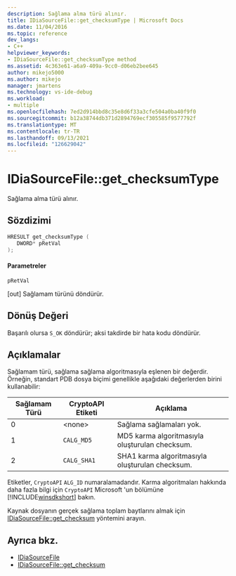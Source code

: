 ```yaml
---
description: Sağlama alma türü alınır.
title: IDiaSourceFile::get_checksumType | Microsoft Docs
ms.date: 11/04/2016
ms.topic: reference
dev_langs:
- C++
helpviewer_keywords:
- IDiaSourceFile::get_checksumType method
ms.assetid: 4c363e61-a6a9-409a-9cc0-d06eb2bee645
author: mikejo5000
ms.author: mikejo
manager: jmartens
ms.technology: vs-ide-debug
ms.workload:
- multiple
ms.openlocfilehash: 7ed2d914bbd8c35e8d6f33a3cfe504a0ba40f9f0
ms.sourcegitcommit: b12a38744db371d2894769ecf305585f9577792f
ms.translationtype: MT
ms.contentlocale: tr-TR
ms.lasthandoff: 09/13/2021
ms.locfileid: "126629042"
---
```

# <a name="idiasourcefileget_checksumtype"></a>IDiaSourceFile::get_checksumType
Sağlama alma türü alınır.

## <a name="syntax"></a>Sözdizimi

```C++
HRESULT get_checksumType ( 
   DWORD* pRetVal
);
```

#### <a name="parameters"></a>Parametreler
 `pRetVal`

[out] Sağlamam türünü döndürür.

## <a name="return-value"></a>Dönüş Değeri
 Başarılı olursa `S_OK` döndürür; aksi takdirde bir hata kodu döndürür.

## <a name="remarks"></a>Açıklamalar
 Sağlamam türü, sağlama sağlama algoritmasıyla eşlenen bir değerdir. Örneğin, standart PDB dosya biçimi genellikle aşağıdaki değerlerden birini kullanabilir:

|Sağlamam Türü|CryptoAPI Etiketi|Açıklama|
|-------------------|---------------------|-----------------|
|0|\<none>|Sağlama sağlamaları yok.|
|1|`CALG_MD5`|MD5 karma algoritmasıyla oluşturulan checksum.|
|2|`CALG_SHA1`|SHA1 karma algoritmasıyla oluşturulan checksum.|

 Etiketler, `CryptoAPI` `ALG_ID` numaralamadandır. Karma algoritmaları hakkında daha fazla bilgi için `CryptoAPI` Microsoft 'un bölümüne [!INCLUDE[winsdkshort](../../debugger/debug-interface-access/includes/winsdkshort_md.md)] bakın.

 Kaynak dosyanın gerçek sağlama toplam baytlarını almak için [IDiaSourceFile::get_checksum](../../debugger/debug-interface-access/idiasourcefile-get-checksum.md) yöntemini arayın.

## <a name="see-also"></a>Ayrıca bkz.
- [IDiaSourceFile](../../debugger/debug-interface-access/idiasourcefile.md)
- [IDiaSourceFile::get_checksum](../../debugger/debug-interface-access/idiasourcefile-get-checksum.md)
